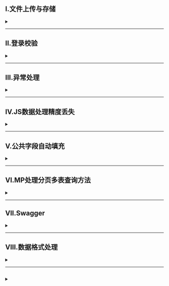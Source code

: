 ## I.文件上传与存储
<details>
<summary></summary>

### 上传文件大小设置
配置springboot文件

### 本地储存
- 使用springboot中的MultipartFile接受请求
- 使用MultipartFile方法getOriginalFilename获取原始文件名和transferTo储存到本地磁盘方法
- 避免文件重名:截取原始文件后缀配合UUID合成新文件名
```java
 @PostMapping("/upload")
    public Result upload(String username, Integer age, MultipartFile image) throws IOException {
        //获取文件名
        String originalFilename=image.getOriginalFilename();
        //构建新文件名
        String newFileName= UUID.randomUUID().toString()+originalFilename.substring(originalFilename.lastIndexOf("."));
        //保存文件
        image.transferTo(new File("C:\\Users\\fairy\\Desktop\\头像\\"+newFileName));
        return Result.success();
    }
}
```

### 云储存-对象存储服务OSS

#### 阿里云OSS
- [简单文件上传](https://help.aliyun.com/zh/oss/developer-reference/simple-upload-11?spm=a2c4g.11186623.0.0.40a57a035F0Tpi)
用前注意配置相关[依赖](https://help.aliyun.com/zh/oss/developer-reference/java-installation?spm=a2c4g.11186623.0.0.5dd64297ZvXi3n)以及[阿里云访问凭证](https://help.aliyun.com/zh/oss/developer-reference/oss-java-configure-access-credentials?spm=a2c4g.11186623.0.0.67204297m1MPUF#e0f7fac0fdcna)
- 集成到案例中使用阿里云提供的工具类

</details>

---

## II.登录校验

<details>
<summary> </summary>

### 会话
#### 1.cookie
将登录信息自动保存在本地，自动发送给服务器验证
- HTTP协议支持的技术
- 不安全，用户可以禁用
- 不能跨域
- 移动端无法使用

#### 2.session
基于cookie技术，将登录信息保存在服务器，生成cookie记录信息对象传回给客户端
- 存储在服务端，安全
- cookie缺点
- 服务器集群环境无法直接使用

#### 3.令牌
登录成功在服务端生成令牌，响应时将令牌发送给客户端保存，之后客户端请求都会携带令牌给服务端进行验证，会话共享数据可以存储在令牌中
- 支持PC、移动端
- 解决集群环境下的认证问题
- 减轻服务器端存储压力
- 需自己实现

##### JWT-JSON Web Token
一种简洁的、自包含的格式，用于在通信双方以json数据格式安全的传输信息。由于数字签名的存在，这些信息是可靠的

**依赖**
```
<dependency>
    <groupId>io.jsonwebtoken</groupId>
    <artifactId>jjwt</artifactId>
    <version>0.9.1</version>
</dependency>
```

**组成**
1. Header：记录令牌类型、签名算法等
2. Payload：携带自定义信息、默认信息等
3. Signature：防止Token被篡改、确保安全性。将header、payload，并加入指定密钥，通过指定签名算法计算而来

**实现**<br/>
调用Jwts工具类
```java
public void jwtB() {
    Map<String,Object> claims=new HashMap<>();
    claims.put("id",1);
    claims.put("name","tome");
    String jwt=Jwts.builder()
            .signWith(SignatureAlgorithm.HS256,"pptp") //签名算法
            .setClaims(claims) //自定义内容
            .setExpiration(new Date(System.currentTimeMillis()+3600*1000)) //设置有效期为1h
            .compact();
    System.out.println(jwt);
}

//解析
@Test
public void ParseJwt(){
    String key="eyJhbGciOiJIUzI1NiJ9.eyJuYW1lIjoidG9tZSIsImlkIjoxLCJleHAiOjE2OTE2Nzc0MTF9.cHM_vB8Vm_akc7Pg4R93qpLURax32rx7SJ_WqewHINo";
    Claims claims=Jwts.parser()
            .setSigningKey("pptp") //设置签名
            .parseClaimsJws(key)//设置密钥
            .getBody();//获取自定义内容
    System.out.println(claims);
}
```


#### 4.Filter
- 过滤器可以把对资源的请求拦截
- 过滤器一般完成一些通用操作如登录校验、统一编码处理、敏感字符处理
    

**实现**
1. 实现Filter接口,重写拦截方法doFilter
2. 配置Filter,在类上加@WebFilter注解配置拦截资源的路径
3. 引导类上加@ServletComponentScan开启Servlet组件支持
```java
@WebFilter(urlPatterns = "/*") //配置拦截资源路径
public class DemoFilter implements Filter {
    //init方法、销毁方法不需要重写
    @Override
    public void doFilter(ServletRequest servletRequest, ServletResponse servletResponse, FilterChain filterChain) throws IOException, ServletException {
        System.out.println("拦截方法执行");
        //放行
        filterChain.doFilter(servletRequest,servletResponse);
    }
}
```
- 放行后访问对应资源完会回到Filter中，并重新执行放行后逻辑

[👉过滤器与拦截器的区别及关系👈](https://blog.csdn.net/qq_34871626/article/details/79185829)
#### 5.Interceptor
- 概念：是一种动态拦截方法调用的机制，类似于过滤器。Spring框架中提供的，用来动态拦截控制器方法的执行。
- 作用：拦截请求，在指定的方法调用前后，根据业务需要执行预先设定的代码。

**实现**
1. 定义拦截器，实现HandlerInterceptor接口，并且重写所有方法
2. 注册拦截器
```java
@Configuration//配置类
public class WebConfig implements WebMvcConfigurer {
    @Autowired
    private LoginCheckInterceptor loginCheckInterceptor;//实现HandlerInterceptor接口的类
    @Override//注册拦截器
    public void addInterceptors(InterceptorRegistry registry){
        registry.addInterceptor(loginCheckInterceptor)
        .addPathPatterns("/**")//拦截资源
        .excludePathPatterns("/login");//不需要拦截的资源
    }
}
```
**请求路径**
| 拦截路径 | 含义       | 举例                             |
| -------- | ---------- | -------------------------------- |
| /*       | 一级路径   | 能匹配/depts，但不能匹配/depts/1 |
| /**      | 任意级路径 | 能匹配/depts，能匹配/depts/1...  |

**执行流程**
![](/img/JavaWeb-realproblem/Filter_and_Interceptor.png)

</details>


---

## III.异常处理
<details>
<summary> </summary>

#### 全局异常处理器

捕获所有异常

**实现**
```java
@RestControllerAdvice//包含了ResponseBody 能将方法返回值转化为json
public class GlobalExceptionHandler {
    @ExceptionHandler(Exception.class)//设定捕获异常类型
    public Result ex(Exception ex){
        ex.printStackTrace();
        return Result.error("操作失败");
    }
}
```


</details>

---

## IV.JS数据处理精度丢失

<details>
<summary> </summary>
例如对于Long型的19位id提交时与数据库中的不一致，原因是js对long型数据处理时丢失精度

#### 解决方法
在服务端给页面响应json数据时进行处理，将long型数据统一转为String字符串
1. 提供对象转换器JacksonObjectMapper，基于Jackson进行java对象到json数据的转换
2. 在WebMvcConfig配置类中扩展Spring mvc消息转换器，在此消息转换器中使用提供的对象转换器进行java对象到json数据的转换
```java
@Configuration
public class WebMvcConfig extends WebMvcConfigurationSupport {
    @Override
    protected void extendMessageConverters(List<HttpMessageConverter<?>> converters) {
        //创建消息转换器对象
        MappingJackson2HttpMessageConverter messageConverter=new MappingJackson2HttpMessageConverter();
        //设置对象转换器，底层使用Jackson将java对象转为json
        messageConverter.setObjectMapper(new JacksonObjectMapper());
        //将上面的消息转换器对象追加到mvc框架的转换器集合中
        converters.add(0,messageConverter);
    }
}

```

</details>


---

## V.公共字段自动填充
<details>
<summary> </summary>

例，在新增员工时都需要设置创建时间，这字段就属于公共字段，对于这些公共字段可以利用MybatisPlus提供的公共字段自动填充功能进行统一处理，简化开发<br />

> [TableFill](https://baomidou.com/pages/223848/#fieldfill)

#### 实现
1. 在实体类属性上加入@TableField注解，指定自动填充策略
2. 按照框架要求编写元数据对象处理器，在此类中统一为公共字段赋值，此类需要实现MetaObjectHandler接口

#### 对于当前请求session获取
利用ThreadLocal来维护线程中的变量，即Threadlocal为线程的局部变量
Threadlocal存储在堆区
| 方法                     | 作用                               |
| ------------------------ | ---------------------------------- |
| public void set(T value) | 设置当前线程的线程局部变量的值     |
| public T get()           | 返回当前线程对应的线程局部变量的值 |

</details>

---

## VI.MP处理分页多表查询方法

<details>
<summary> </summary>

### 1.使用工具类连接，转为多次单表查询
**情景再现**
现有Student表与Teacher表，Student表中存有TeacherId但没有TeacherName,要求输出学生所有信息以及所属老师名

**解决方法**
- 对于前端请求数据，建立一个DTO类继承Student，在此基础上添加TeacherName成员变量，这样即可接受前端传来包含Student以及TeacherName的数据
- 后端数据处理，构造Student与DTO的分页构造器对象stuPage、dtoPage，将stuPage中除records外的数据利用BeanUtils拷贝到dtoPage中(忽略records节省资源)，再根据stuPage中的records读取出teacherId进行对Teacher的单表查询，并将数据填入dtoPage中，最终返回dtoPage完成多表查询
```java
public R<Page> page(int page,int pageSize,String name){
    Page<Student> pageInfo = new Page<>(page,pageSize);
    Page<StuDto> stuDtoPgae=new Page<>();
    LambdaQueryWrapper<Student> queryWrapper=new LambdaQueryWrapper<>();
    queryWrapper.like(name!=null,Student::getName,name);
    stuService.page(pageInfo,queryWrapper);
    //对象拷贝,忽略records
    BeanUtils.copyProperties(pageInfo,stuDtoPgae,"records");
    List<Student> records = pageInfo.getRecords();
    List<StuDto> list= records.stream().map((item)->{
        StuDto stuDto=new StuDto();
        BeanUtils.copyProperties(item,stuDto);
        Long teacherId=item.getTeacherId();
        Teacher teacher=TeacherService.getById(teacherId);//二次查询
        String teacherName=teacher.getName();
        stuDto.setTeacherName(teacherName);
        return stuDto;
    }).collect(Collectors.toList());
    stuDtoPgae.setRecords(list);
    return R.success(stuDtoPgae);
}
```

</details>

---

## VII.Swagger

<details>
<summary> </summary>
用于生成接口文档以及在线接口调试页面

**Knife4j**
为JavaMVC框架集成Swagger生成API文档的增强解决方案
```xml
<dependency>
    <groupId>com.github.xiaoymin</groupId>
        <artifactId>knife4j-openapi3-jakarta-spring-boot-starter</artifactId>
    <version>4.1.0</version>
</dependency>
```

**yml配置**
```yml
#springdoc相关配置
springdoc:
    swagger-ui:
    path: /swagger-ui.html
    tags-sorter: alpha
    operations-sorter: alpha
    api-docs:
    path: /v3/api-docs
    group-configs:
    - group: 'hyc'
        paths-to-match: '/**'
        packages-to-scan: com.sky

#knife4j相关配置 可以不用改
knife4j:
    enable: true
    setting:
    language: zh_cn
```

**注解**
| 注解                                                              | 注解位置                      | 作用                 |
| ----------------------------------------------------------------- | ----------------------------- | -------------------- |
| @Tag(name = "")                                                   | Controller类上                | 对类的说明           |
| @Operation(summary = "")                                          | Controller方法上              | 说明方法的用途、作用 |
| @Parameters                                                       | Controller方法上              | 指定多个参数描述     |
| @Parameter(description = "")                                      | Controller方法上@Parameters里 | 描述参数信息         |
| @Parameter(hidden = true) 或 @Operation(hidden = true) 或 @Hidden | -                             | 隐藏属性             |
| @Schema                                                           | DTO类上 或 DTO 属性上         | 描述属性信息         |

</details>

---

## VIII.数据格式处理

<details>
<summary> </summary>

**例子**  
对日期进行统一格式
- 方法一：使用@JsonFormat(pattern = "yyyy-MM-dd HH:mm:ss")来格式化数据
- 方法二：使用Spring MVC的消息转换器,与处理JS精度丢失方法相同

### Spring MVC消息转换器
实现WebMvcConfigurer的extendMessageConverters方法  
若集成Knife4j开发，注意注册ByteArrayHttpMessageConverter消息转换器，详情见
>[引用文章](https://blog.loverorien.com/archives/knife4j-document-request-error)



</details>

---

##

<details>
<summary> </summary>

</details>